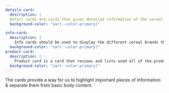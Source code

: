 ```yaml
---
details-card:
  description: |
  Detail cards are cards that gives detailed information of the cereal the user chose. Such information include - (product description,ingredients,allergens and available sizes).There's an "Add to cart" and "Mix flavours" button choices.
  background-color: "var(--color-primary)"

info-card:
  description: |
    Info cards should be used to display the different cereal brands the website offers. These cards include a button that links the user to more information regarding the brand and gives them the choice of buying the cereal or mixing flavours first.
  background-color: "var(--color-primary)"
product-card:
  description: |
    Product card is a card that reviews and lists used all of the products that the user wants to purchase. This card includes a check-out button to purchase the products.
  background-color: "var(--color-primary)"
---
```

The cards provide a way for us to highlight important pieces of information & separate them from basic body content.
